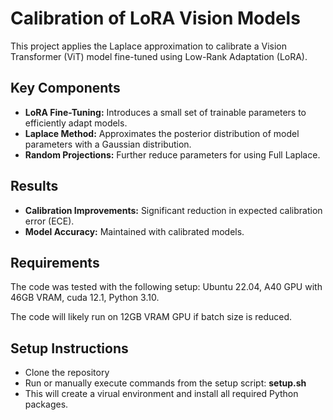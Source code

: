 

# Calibration of LoRA Vision Models

This project applies the Laplace approximation to calibrate a Vision Transformer (ViT) model fine-tuned using Low-Rank Adaptation (LoRA). 

## Key Components
- **LoRA Fine-Tuning:** Introduces a small set of trainable parameters to efficiently adapt models.
- **Laplace Method:** Approximates the posterior distribution of model parameters with a Gaussian distribution.
- **Random Projections:** Further reduce parameters for using Full Laplace.

## Results
- **Calibration Improvements:** Significant reduction in expected calibration error (ECE).
- **Model Accuracy:** Maintained with calibrated models.

## Requirements
The code was tested with the following setup: Ubuntu 22.04, A40 GPU with 46GB VRAM, cuda 12.1, Python 3.10. 

The code will likely run on 12GB VRAM GPU if batch size is reduced. 

## Setup Instructions
- Clone the repository
- Run or manually execute commands from the setup script: **setup.sh**
- This will create a virual environment and install all required Python packages. 






